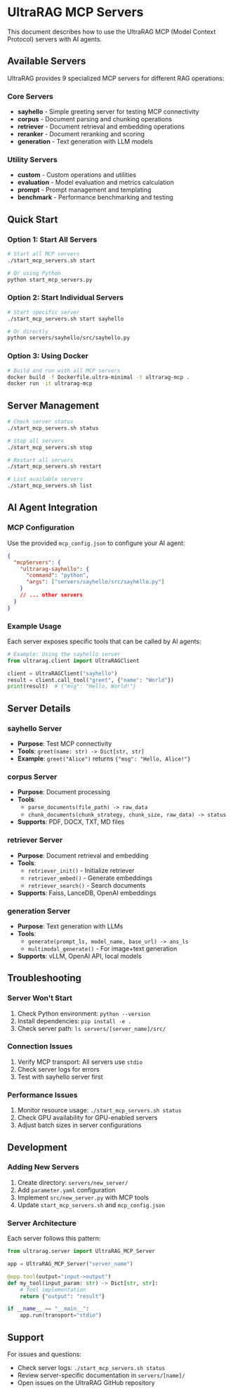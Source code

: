 # UltraRAG MCP Servers

This document describes how to use the UltraRAG MCP (Model Context Protocol) servers with AI agents.

## Available Servers

UltraRAG provides 9 specialized MCP servers for different RAG operations:

### Core Servers
- **sayhello** - Simple greeting server for testing MCP connectivity
- **corpus** - Document parsing and chunking operations
- **retriever** - Document retrieval and embedding operations  
- **reranker** - Document reranking and scoring
- **generation** - Text generation with LLM models

### Utility Servers
- **custom** - Custom operations and utilities
- **evaluation** - Model evaluation and metrics calculation
- **prompt** - Prompt management and templating
- **benchmark** - Performance benchmarking and testing

## Quick Start

### Option 1: Start All Servers
```bash
# Start all MCP servers
./start_mcp_servers.sh start

# Or using Python
python start_mcp_servers.py
```

### Option 2: Start Individual Servers
```bash
# Start specific server
./start_mcp_servers.sh start sayhello

# Or directly
python servers/sayhello/src/sayhello.py
```

### Option 3: Using Docker
```bash
# Build and run with all MCP servers
docker build -f Dockerfile.ultra-minimal -t ultrarag-mcp .
docker run -it ultrarag-mcp
```

## Server Management

```bash
# Check server status
./start_mcp_servers.sh status

# Stop all servers
./start_mcp_servers.sh stop

# Restart all servers
./start_mcp_servers.sh restart

# List available servers
./start_mcp_servers.sh list
```

## AI Agent Integration

### MCP Configuration
Use the provided `mcp_config.json` to configure your AI agent:

```json
{
  "mcpServers": {
    "ultrarag-sayhello": {
      "command": "python",
      "args": ["servers/sayhello/src/sayhello.py"]
    }
    // ... other servers
  }
}
```

### Example Usage
Each server exposes specific tools that can be called by AI agents:

```python
# Example: Using the sayhello server
from ultrarag.client import UltraRAGClient

client = UltraRAGClient("sayhello")
result = client.call_tool("greet", {"name": "World"})
print(result)  # {"msg": "Hello, World!"}
```

## Server Details

### sayhello Server
- **Purpose**: Test MCP connectivity
- **Tools**: `greet(name: str) -> Dict[str, str]`
- **Example**: `greet("Alice")` returns `{"msg": "Hello, Alice!"}`

### corpus Server  
- **Purpose**: Document processing
- **Tools**: 
  - `parse_documents(file_path) -> raw_data`
  - `chunk_documents(chunk_strategy, chunk_size, raw_data) -> status`
- **Supports**: PDF, DOCX, TXT, MD files

### retriever Server
- **Purpose**: Document retrieval and embedding
- **Tools**:
  - `retriever_init()` - Initialize retriever
  - `retriever_embed()` - Generate embeddings
  - `retriever_search()` - Search documents
- **Supports**: Faiss, LanceDB, OpenAI embeddings

### generation Server
- **Purpose**: Text generation with LLMs
- **Tools**:
  - `generate(prompt_ls, model_name, base_url) -> ans_ls`
  - `multimodal_generate()` - For image+text generation
- **Supports**: vLLM, OpenAI API, local models

## Troubleshooting

### Server Won't Start
1. Check Python environment: `python --version`
2. Install dependencies: `pip install -e .`
3. Check server path: `ls servers/[server_name]/src/`

### Connection Issues
1. Verify MCP transport: All servers use `stdio`
2. Check server logs for errors
3. Test with sayhello server first

### Performance Issues
1. Monitor resource usage: `./start_mcp_servers.sh status`
2. Check GPU availability for GPU-enabled servers
3. Adjust batch sizes in server configurations

## Development

### Adding New Servers
1. Create directory: `servers/new_server/`
2. Add `parameter.yaml` configuration
3. Implement `src/new_server.py` with MCP tools
4. Update `start_mcp_servers.sh` and `mcp_config.json`

### Server Architecture
Each server follows this pattern:
```python
from ultrarag.server import UltraRAG_MCP_Server

app = UltraRAG_MCP_Server("server_name")

@app.tool(output="input->output")
def my_tool(input_param: str) -> Dict[str, str]:
    # Tool implementation
    return {"output": "result"}

if __name__ == "__main__":
    app.run(transport="stdio")
```

## Support

For issues and questions:
- Check server logs: `./start_mcp_servers.sh status`
- Review server-specific documentation in `servers/[name]/`
- Open issues on the UltraRAG GitHub repository
